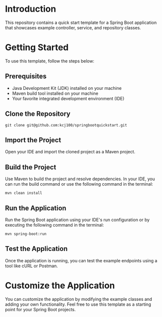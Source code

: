 # Introduction

This repository contains a quick start template for a Spring Boot application that showcases example controller, service, and repository classes.

# Getting Started

To use this template, follow the steps below:

## Prerequisites

- Java Development Kit (JDK) installed on your machine
- Maven build tool installed on your machine
- Your favorite integrated development environment (IDE)

## Clone the Repository

`git clone git@github.com:kcj100/springbootquickstart.git`

## Import the Project

Open your IDE and import the cloned project as a Maven project.

## Build the Project

Use Maven to build the project and resolve dependencies. In your IDE, you can run the build command or use the following command in the terminal:

`mvn clean install`

## Run the Application

Run the Spring Boot application using your IDE's run configuration or by executing the following command in the terminal:

`mvn spring-boot:run`

## Test the Application

Once the application is running, you can test the example endpoints using a tool like cURL or Postman.

# Customize the Application

You can customize the application by modifying the example classes and adding your own functionality. Feel free to use this template as a starting point for your Spring Boot projects.
